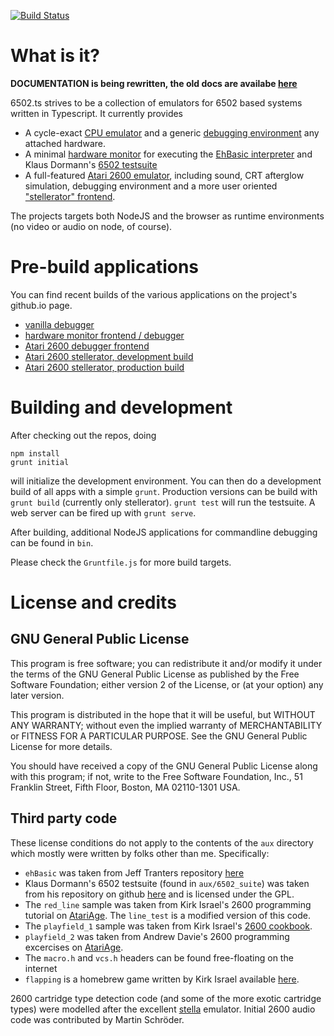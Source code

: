 [![Build Status](https://travis-ci.org/6502ts/6502.ts.svg?branch=master)](https://travis-ci.org/6502ts/6502.ts)

# What is it?

**DOCUMENTATION is being rewritten, the old docs are availabe [here](README.old.md)**

6502.ts strives to be a collection of emulators for 6502 based systems written in Typescript.
It currently provides

 * A cycle-exact [CPU emulator](doc/cpu.md) and a generic [debugging environment](doc/vanilla_debugger.md)
   any attached hardware.
 * A minimal [hardware monitor](doc/ehbasic_monitor.md) for executing the
   [EhBasic interpreter](https://github.com/jefftranter/6502/tree/master/asm/ehbasic)
   and Klaus Dormann's
   [6502 testsuite](https://github.com/Klaus2m5/6502_65C02_functional_tests)
 * A full-featured [Atari 2600 emulator](doc/stella.md), including sound, CRT afterglow simulation,
   debugging environment and a more user oriented ["stellerator" frontend](doc/stellerator.md).

The projects targets both NodeJS and the browser as runtime environments (no video or audio on node,
of course).

# Pre-build applications

You can find recent builds of the various applications on the project's github.io page.

 * [vanilla debugger](https://6502ts.github.io/dev/debugger.html)
 * [hardware monitor frontend / debugger](https://6502ts.github.io/dev/)
 * [Atari 2600 debugger frontend](https://6502ts.github.io/dev/stella.html)
 * [Atari 2600 stellerator, development build](https://6502ts.github.io/dev/stellerator.html)
 * [Atari 2600 stellerator, production build](https://6502ts.github.io/stellerator)

# Building and development

After checking out the repos, doing

    npm install
    grunt initial

will initialize the development environment. You can then do a development build of all
apps with a simple `grunt`. Production versions can be build with `grunt build` (currently
only stellerator). `grunt test` will run the testsuite. A web server can be fired up with
`grunt serve`.

After building, additional NodeJS applications for commandline debugging can be found in
`bin`.

Please check the `Gruntfile.js` for more build targets.

# License and credits

## GNU General Public License

This program is free software; you can redistribute it and/or modify
it under the terms of the GNU General Public License as published by
the Free Software Foundation; either version 2 of the License, or
(at your option) any later version.

This program is distributed in the hope that it will be useful,
but WITHOUT ANY WARRANTY; without even the implied warranty of
MERCHANTABILITY or FITNESS FOR A PARTICULAR PURPOSE.  See the
GNU General Public License for more details.

You should have received a copy of the GNU General Public License along
with this program; if not, write to the Free Software Foundation, Inc.,
51 Franklin Street, Fifth Floor, Boston, MA 02110-1301 USA.

## Third party code

These license conditions do not apply to the contents of the `aux` directory which
mostly were written by folks other than me. Specifically:

 * `ehBasic` was taken from Jeff Tranters repository
   [here](https://github.com/jefftranter/6502/tree/master/asm/ehbasic)
 * Klaus Dormann's 6502 testsuite (found in `aux/6502_suite`) was taken from his
   repository on github [here](https://github.com/Klaus2m5/6502_65C02_functional_tests)
   and is licensed under the GPL.
 * The `red_line` sample was taken from Kirk Israel's 2600 programming tutorial on
   [AtariAge](http://www.atariage.com/2600/programming/2600_101/03first.html). The
   `line_test` is a modified version of this code.
 * The `playfield_1` sample was taken from Kirk Israel's [2600 cookbook](http://alienbill.com/2600/cookbook/playfield.html).
 * `playfield_2` was taken from Andrew Davie's 2600 programming excercises on
   [AtariAge](http://atariage.com/forums/topic/28219-session-15-playfield-continued/).
 * The `macro.h` and `vcs.h` headers can be found free-floating on the internet
 * `flapping` is a homebrew game written by Kirk Israel available
   [here](http://alienbill.com/2600/flapping/).

2600 cartridge type detection code (and some of the more exotic cartridge types)
were modelled after the excellent [stella](http://stella.sourceforge.net/) emulator.
Initial 2600 audio code was contributed by Martin Schröder.
